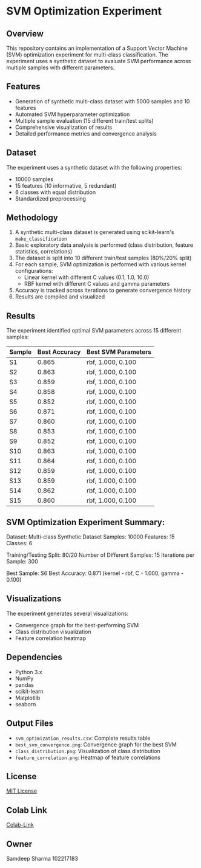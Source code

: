 # SVM Optimization Experiment

## Overview
This repository contains an implementation of a Support Vector Machine (SVM) optimization experiment for multi-class classification. The experiment uses a synthetic dataset to evaluate SVM performance across multiple samples with different parameters.

## Features
- Generation of synthetic multi-class dataset with 5000 samples and 10 features
- Automated SVM hyperparameter optimization
- Multiple sample evaluation (15 different train/test splits)
- Comprehensive visualization of results
- Detailed performance metrics and convergence analysis

## Dataset
The experiment uses a synthetic dataset with the following properties:
- 10000 samples
- 15 features (10 informative, 5 redundant)
- 6 classes with equal distribution
- Standardized preprocessing

## Methodology
1. A synthetic multi-class dataset is generated using scikit-learn's `make_classification`
2. Basic exploratory data analysis is performed (class distribution, feature statistics, correlations)
3. The dataset is split into 10 different train/test samples (80%/20% split)
4. For each sample, SVM optimization is performed with various kernel configurations:
   - Linear kernel with different C values (0.1, 1.0, 10.0)
   - RBF kernel with different C values and gamma parameters
5. Accuracy is tracked across iterations to generate convergence history
6. Results are compiled and visualized

## Results
The experiment identified optimal SVM parameters across 15 different samples:

| Sample | Best Accuracy | Best SVM Parameters   |
|--------|----------------|------------------------|
| S1     | 0.865          | rbf, 1.000, 0.100      |
| S2     | 0.863          | rbf, 1.000, 0.100      |
| S3     | 0.859          | rbf, 1.000, 0.100      |
| S4     | 0.858          | rbf, 1.000, 0.100      |
| S5     | 0.852          | rbf, 1.000, 0.100      |
| S6     | 0.871          | rbf, 1.000, 0.100      |
| S7     | 0.860          | rbf, 1.000, 0.100      |
| S8     | 0.853          | rbf, 1.000, 0.100      |
| S9     | 0.852          | rbf, 1.000, 0.100      |
| S10    | 0.863          | rbf, 1.000, 0.100      |
| S11    | 0.864          | rbf, 1.000, 0.100      |
| S12    | 0.859          | rbf, 1.000, 0.100      |
| S13    | 0.859          | rbf, 1.000, 0.100      |
| S14    | 0.862          | rbf, 1.000, 0.100      |
| S15    | 0.860          | rbf, 1.000, 0.100      |

SVM Optimization Experiment Summary:
-----------------------------------
Dataset: Multi-class Synthetic Dataset
Samples: 10000
Features: 15
Classes: 6

Training/Testing Split: 80/20
Number of Different Samples: 15
Iterations per Sample: 300

Best Sample: S6
Best Accuracy: 0.871
(kernel - rbf, C - 1.000, gamma - 0.100)

## Visualizations
The experiment generates several visualizations:
- Convergence graph for the best-performing SVM
- Class distribution visualization
- Feature correlation heatmap

## Dependencies
- Python 3.x
- NumPy
- pandas
- scikit-learn
- Matplotlib
- seaborn

## Output Files
- `svm_optimization_results.csv`: Complete results table
- `best_svm_convergence.png`: Convergence graph for the best SVM
- `class_distribution.png`: Visualization of class distribution
- `feature_correlation.png`: Heatmap of feature correlations

## License
[MIT License](LICENSE)

## Colab Link
[Colab-Link](https://colab.research.google.com/drive/1XnJhK4-uHWzyb58cIKNzgNPx9e386HTd?usp=sharing)

## Owner
Samdeep Sharma
102217183
